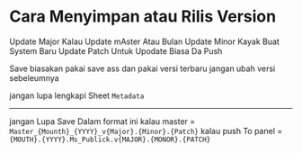 # Cara Menyimpan atau Rilis Version

Update Major Kalau Update mAster Atau Bulan
Update Minor Kayak Buat System Baru
Update Patch Untuk Upodate Biasa Da Push

Save biasakan pakai save ass dan pakai versi terbaru jangan ubah versi sebeleumnya 

jangan lupa lengkapi Sheet `Metadata`

---

jangan Lupa Save Dalam format ini
kalau master = `Master_{Mounth}_{YYYY}_v{Major}.{Minor}.{Patch}`
kalau push To panel = `{MOUTH}.{YYYY}.Ms_Publick.v{MAJOR}.{MONOR}.{PATCH}`
